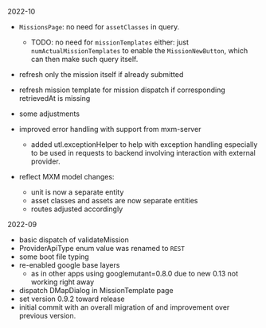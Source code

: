 2022-10

- `MissionsPage`: no need for `assetClasses` in query.
  - TODO: no need for `missionTemplates` either: just `numActualMissionTemplates`
    to enable the `MissionNewButton`, which can then make such query itself.
- refresh only the mission itself if already submitted
- refresh mission template for mission dispatch if corresponding retrievedAt is missing
- some adjustments
- improved error handling with support from mxm-server
  - added utl.exceptionHelper to help with exception handling especially to be
    used in requests to backend involving interaction with external provider.

- reflect MXM model changes:
  - unit is now a separate entity
  - asset classes and assets are now separate entities
  - routes adjusted accordingly

2022-09

- basic dispatch of validateMission
- ProviderApiType enum value was renamed to `REST`
- some boot file typing
- re-enabled google base layers
  - as in other apps using googlemutant=0.8.0 due to new 0.13 not working right away
- dispatch DMapDialog in MissionTemplate page
- set version 0.9.2 toward release
- initial commit with an overall migration of and improvement over previous version.
